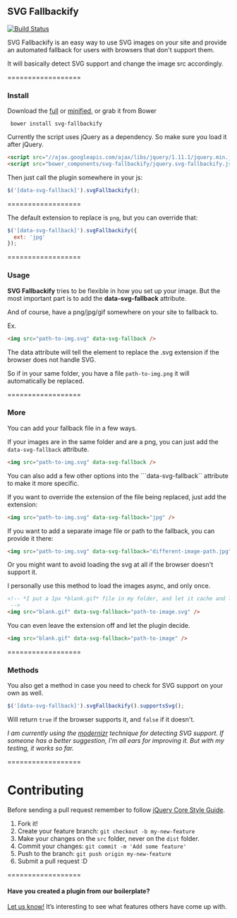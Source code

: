 ## SVG Fallbackify

[![Build Status](https://travis-ci.org/seethroughtrees/svg-fallbackify.svg?branch=master)](https://travis-ci.org/seethroughtrees/svg-fallbackify)

SVG Fallbackify is an easy way to use SVG images on your site and provide an automated
fallback for users with browsers that don't support them.

It will basically detect SVG support and change the image src accordingly.

==================

### Install

Download the [full](https://github.com/seethroughtrees/svg-fallbackify/blob/master/dist/jquery.svg-fallbackify.js) or [minified](https://github.com/seethroughtrees/svg-fallbackify/blob/master/dist/jquery.svg-fallbackify.min.js), or grab it from Bower

``` bower install svg-fallbackify```

Currently the script uses jQuery as a dependency.  So make sure you load it after
jQuery.

``` html
<script src="//ajax.googleapis.com/ajax/libs/jquery/1.11.1/jquery.min.js"></script>
<script src="bower_components/svg-fallbackify/jquery.svg-fallbackify.js"></script>
```

Then just call the plugin somewhere in your js:

``` javascript
$('[data-svg-fallback]').svgFallbackify();
```

==================

The default extension to replace is ```png```, but you can override that:

``` javascript
$('[data-svg-fallback]').svgFallbackify({
  ext: 'jpg'
});
```
==================

### Usage

**SVG Fallbackify** tries to be flexible in how you set up your image.  But the
most important part is to add the **data-svg-fallback** attribute.

And of course, have a png/jpg/gif somewhere on your site to fallback to.

Ex.

``` html
<img src="path-to-img.svg" data-svg-fallback />
```

The data attribute will tell the element to replace the .svg extension if the
browser does not handle SVG.

So if in your same folder, you have a file ```path-to-img.png``` it will automatically
be replaced.

==================

### More

You can add your fallback file in a few ways.

If your images are in the same folder and are a png, you can just add the ```data-svg-fallback``` attribute.

``` html
<img src="path-to-img.svg" data-svg-fallback />
```

You can also add a few other options into the ```data-svg-fallback`` attribute to make it more specific.

If you want to override the extension of the file being replaced, just add the extension:

``` html
<img src="path-to-img.svg" data-svg-fallback="jpg" />
```

If you want to add a separate image file or path to the fallback, you can provide it there:

``` html
<img src="path-to-img.svg" data-svg-fallback="different-image-path.jpg" />
```

Or you might want to avoid loading the svg at all if the browser doesn't support it.

I personally use this method to load the images async, and only once.

``` html
<!-- *I put a 1px *blank.gif* file in my folder, and let it cache and load that initially.*
 -->
<img src="blank.gif" data-svg-fallback="path-to-image.svg" />
```

You can even leave the extension off and let the plugin decide.

``` html
<img src="blank.gif" data-svg-fallback="path-to-image" />
```

==================

### Methods

You also get a method in case you need to check for SVG support on your own as well.

```javascript
$('[data-svg-fallback]').svgFallbackify().supportsSvg();
```

Will return ```true``` if the browser supports it, and ```false``` if it doesn't.

*I am currently using the [modernizr](http://modernizr.com/) technique for detecting SVG support.
If someone has a better suggestion, I'm all ears for improving it.  But with my testing, it works so far.*


==================


# Contributing

Before sending a pull request remember to follow [jQuery Core Style Guide](http://contribute.jquery.org/style-guide/js/).

1. Fork it!
2. Create your feature branch: `git checkout -b my-new-feature`
3. Make your changes on the `src` folder, never on the `dist` folder.
4. Commit your changes: `git commit -m 'Add some feature'`
5. Push to the branch: `git push origin my-new-feature`
6. Submit a pull request :D

==================

#### Have you created a plugin from our boilerplate?

[Let us know!](https://github.com/jquery-boilerplate/boilerplate/wiki/Sites) It’s interesting to see what features others have come up with.

